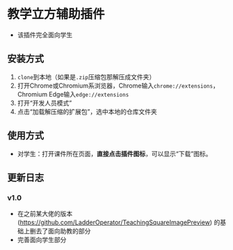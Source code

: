 # 教学立方辅助插件
- 该插件完全面向学生


## 安装方式

1. `clone`到本地（如果是`.zip`压缩包那解压成文件夹）
2. 打开Chrome或Chromium系浏览器，Chrome输入`chrome://extensions`，Chromium Edge输入`edge://extensions`
3. 打开“开发人员模式”
4. 点击“加载解压缩的扩展包”，选中本地的仓库文件夹

## 使用方式

+ 对学生：打开课件所在页面，**直接点击插件图标**，可以显示“下载”图标。

## 更新日志

### v1.0

+ 在之前某大佬的版本 (https://github.com/LadderOperator/TeachingSquareImagePreview) 的基础上删去了面向助教的部分
+ 完善面向学生部分